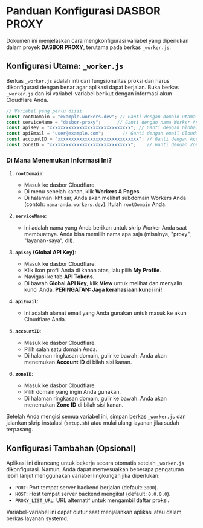 # Panduan Konfigurasi DASBOR PROXY

Dokumen ini menjelaskan cara mengkonfigurasi variabel yang diperlukan dalam proyek **DASBOR PROXY**, terutama pada berkas `_worker.js`.

## Konfigurasi Utama: `_worker.js`

Berkas `_worker.js` adalah inti dari fungsionalitas proksi dan harus dikonfigurasi dengan benar agar aplikasi dapat berjalan. Buka berkas `_worker.js` dan isi variabel-variabel berikut dengan informasi akun Cloudflare Anda.

```javascript
// Variabel yang perlu diisi
const rootDomain = "example.workers.dev"; // Ganti dengan domain utama Cloudflare Workers Anda
const serviceName = "dasbor-proxy";      // Ganti dengan nama Worker Anda
const apiKey = "xxxxxxxxxxxxxxxxxxxxxxxxxxxxxx"; // Ganti dengan Global API Key Cloudflare Anda
const apiEmail = "user@example.com";       // Ganti dengan email Cloudflare Anda
const accountID = "xxxxxxxxxxxxxxxxxxxxxxxxxxxxxx"; // Ganti dengan Account ID Cloudflare Anda
const zoneID = "xxxxxxxxxxxxxxxxxxxxxxxxxxxxxx";    // Ganti dengan Zone ID Cloudflare Anda
```

### Di Mana Menemukan Informasi Ini?

1.  **`rootDomain`**:
    *   Masuk ke dasbor Cloudflare.
    *   Di menu sebelah kanan, klik **Workers & Pages**.
    *   Di halaman ikhtisar, Anda akan melihat subdomain Workers Anda (contoh: `nama-anda.workers.dev`). Itulah `rootDomain` Anda.

2.  **`serviceName`**:
    *   Ini adalah nama yang Anda berikan untuk skrip Worker Anda saat membuatnya. Anda bisa memilih nama apa saja (misalnya, "proxy", "layanan-saya", dll).

3.  **`apiKey` (Global API Key)**:
    *   Masuk ke dasbor Cloudflare.
    *   Klik ikon profil Anda di kanan atas, lalu pilih **My Profile**.
    *   Navigasi ke tab **API Tokens**.
    *   Di bawah **Global API Key**, klik **View** untuk melihat dan menyalin kunci Anda. **PERINGATAN: Jaga kerahasiaan kunci ini!**

4.  **`apiEmail`**:
    *   Ini adalah alamat email yang Anda gunakan untuk masuk ke akun Cloudflare Anda.

5.  **`accountID`**:
    *   Masuk ke dasbor Cloudflare.
    *   Pilih salah satu domain Anda.
    *   Di halaman ringkasan domain, gulir ke bawah. Anda akan menemukan **Account ID** di bilah sisi kanan.

6.  **`zoneID`**:
    *   Masuk ke dasbor Cloudflare.
    *   Pilih domain yang ingin Anda gunakan.
    *   Di halaman ringkasan domain, gulir ke bawah. Anda akan menemukan **Zone ID** di bilah sisi kanan.

Setelah Anda mengisi semua variabel ini, simpan berkas `_worker.js` dan jalankan skrip instalasi (`setup.sh`) atau mulai ulang layanan jika sudah terpasang.

## Konfigurasi Tambahan (Opsional)

Aplikasi ini dirancang untuk bekerja secara otomatis setelah `_worker.js` dikonfigurasi. Namun, Anda dapat menyesuaikan beberapa pengaturan lebih lanjut menggunakan variabel lingkungan jika diperlukan:

*   `PORT`: Port tempat server backend berjalan (default: `3000`).
*   `HOST`: Host tempat server backend mengikat (default: `0.0.0.0`).
*   `PROXY_LIST_URL`: URL alternatif untuk mengambil daftar proksi.

Variabel-variabel ini dapat diatur saat menjalankan aplikasi atau dalam berkas layanan systemd.

